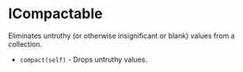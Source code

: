 # ICompactable

Eliminates untruthy (or otherwise insignificant or blank) values from a collection.

* `compact(self)` - Drops untruthy values.